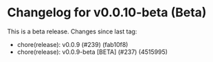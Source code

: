 # Changelog for v0.0.10-beta (Beta)

This is a beta release. Changes since last tag:

- chore(release): v0.0.9 (#239) (fab10f8)
- chore(release): v0.0.9-beta [BETA] (#237) (4515995)

